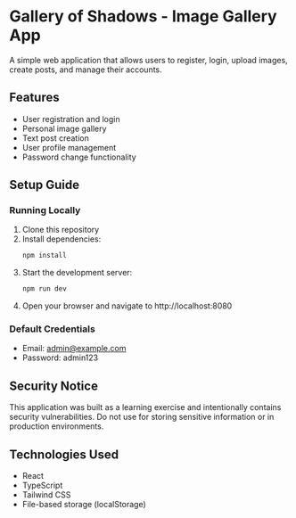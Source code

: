 
# Gallery of Shadows - Image Gallery App

A simple web application that allows users to register, login, upload images, create posts, and manage their accounts.

## Features

- User registration and login
- Personal image gallery
- Text post creation
- User profile management
- Password change functionality

## Setup Guide

### Running Locally

1. Clone this repository
2. Install dependencies:
   ```bash
   npm install
   ```
3. Start the development server:
   ```bash
   npm run dev
   ```
4. Open your browser and navigate to http://localhost:8080

### Default Credentials

- Email: admin@example.com
- Password: admin123

## Security Notice

This application was built as a learning exercise and intentionally contains security vulnerabilities. Do not use for storing sensitive information or in production environments.

## Technologies Used

- React
- TypeScript
- Tailwind CSS
- File-based storage (localStorage)

